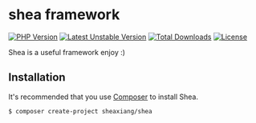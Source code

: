 # shea framework

[![PHP Version](https://img.shields.io/badge/php-%3E%3D7.2-8892BF.svg)](http://www.php.net/)
[![Latest Unstable Version](https://poser.pugx.org/sheaxiang/shea/v/unstable)](https://packagist.org/packages/sheaxiang/shea)
[![Total Downloads](https://poser.pugx.org/sheaxiang/shea/downloads)](https://packagist.org/packages/sheaxiang/shea)
[![License](https://poser.pugx.org/sheaxiang/shea/license)](https://packagist.org/packages/sheaxiang/shea)

Shea is a useful framework enjoy :)

## Installation

It's recommended that you use [Composer](https://getcomposer.org/) to install Shea.

```bash
$ composer create-project sheaxiang/shea
```